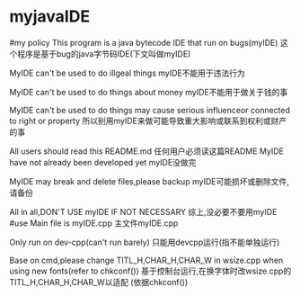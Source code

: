 # myjavaIDE
#my policy
This program is a java bytecode IDE that run on bugs(myIDE)
这个程序是基于bug的java字节码IDE(下文叫做myIDE)

MyIDE can't be used to do illgeal things
myIDE不能用于违法行为

MyIDE can't be used to do things about money
myIDE不能用于做关于钱的事

MyIDE can't be used to do things may cause
serious influenceor connected to right or property
所以别用myIDE来做可能导致重大影响或联系到权利或财产的事

All users should read this README.md
任何用户必须读这篇README
MyIDE have not already been developed yet
myIDE没做完

MyIDE may break and delete files,please backup
myIDE可能损坏或删除文件,请备份

All in all,DON'T USE myIDE IF NOT NECESSARY
综上,没必要不要用myIDE
#use
Main file is myIDE.cpp
主文件myIDE.cpp

Only run on dev-cpp(can't run barely)
只能用devcpp运行(指不能单独运行)

Base on cmd,please change TITL_H,CHAR_H,CHAR_W in wsize.cpp
when using new fonts(refer to chkconf())
基于控制台运行,在换字体时改wsize.cpp的TITL_H,CHAR_H,CHAR_W以适配
(依据chkconf())
